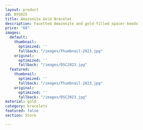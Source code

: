 ```yaml
---
layout: product
id: BYG025
title: Amazonite Gold Bracelet
description: Facetted Amazonite and gold-filled spacer beads
price: "68"
images:
  default:
    thumbnail:
      optimized: ''
      fallback: "/images/Thumbnail-2023.jpg"
    original:
      optimized: ''
      fallback: "/images/DSC2023.jpg"
  featured:
    thumbnail:
      optimized: ''
      fallback: "/images/Thumbnail-2023.jpg"
    original:
      optimized: ''
      fallback: "/images/DSC2023.jpg"
material: gold
category: bracelets
featured: false
section: Store

---
```

